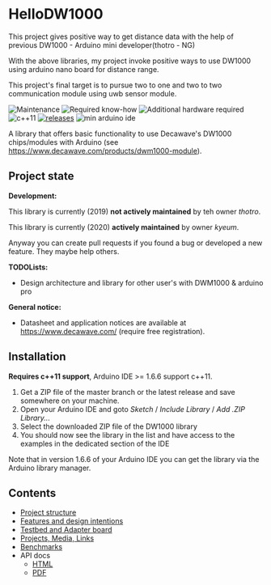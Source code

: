 # HelloDW1000
This project gives positive way to get distance data with the help of previous DW1000 - Arduino mini developer(thotro - NG)

With the above libraries, my project invoke positive ways to use DW1000 using arduino nano board for distance range.

This project's final target is to pursue two to one and two to two communication module using uwb sensor module.

![Maintenance](https://img.shields.io/maintenance/yes/2020.svg)
![Required know-how](https://img.shields.io/badge/Required%20know--how-professional-red.svg)
![Additional hardware required](https://img.shields.io/badge/Additional%20hardware-required-orange.svg)
![c++11](https://img.shields.io/badge/C%2B%2B-11-brightgreen.svg)
[![releases](https://img.shields.io/github/release/thotro/arduino-dw1000.svg?colorB=00aa00)](https://github.com/thotro/arduino-dw1000/releases)
![min arduino ide](https://img.shields.io/badge/ArduinoIDE-%3E%3D1.6.10-lightgrey.svg)


A library that offers basic functionality to use Decawave's DW1000 chips/modules with Arduino
(see https://www.decawave.com/products/dwm1000-module).

Project state
-------------

**Development:**

This library is currently (2019) **not actively maintained** by teh owner *thotro*.

This library is currently (2020) **actively maintained** by owner *kyeum*.

Anyway you can create pull requests if you found a bug or developed a new feature. They maybe help others.

**TODOLists:**
* Design architecture and library for other user's with DWM1000 & arduino pro  

**General notice:**
* Datasheet and application notices are available at https://www.decawave.com/ (require free registration).

Installation
------------

**Requires c++11 support**, Arduino IDE >= 1.6.6 support c++11.

 1. Get a ZIP file of the master branch or the latest release and save somewhere on your machine.
 2. Open your Arduino IDE and goto _Sketch_ / _Include Library_ / _Add .ZIP Library..._
 3. Select the downloaded ZIP file of the DW1000 library
 4. You should now see the library in the list and have access to the examples in the dedicated section of the IDE

Note that in version 1.6.6 of your Arduino IDE you can get the library via the Arduino library manager.

Contents
--------

 * [Project structure](../../wiki/Project-structure)
 * [Features and design intentions](../../wiki/Features)
 * [Testbed and Adapter board](../../wiki/Testbed-and-Adapter-board)
 * [Projects, Media, Links](../../wiki/Projects)
 * [Benchmarks](../../wiki/Benchmarks)
 * API docs
   * [HTML](https://cdn.rawgit.com/thotro/arduino-dw1000/master/extras/doc/html/index.html)
   * [PDF](https://cdn.rawgit.com/thotro/arduino-dw1000/master/extras/doc/DW1000_Arduino_API_doc.pdf)

